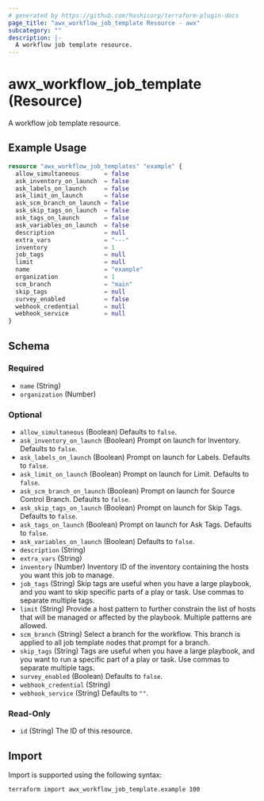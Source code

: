 ```yaml
---
# generated by https://github.com/hashicorp/terraform-plugin-docs
page_title: "awx_workflow_job_template Resource - awx"
subcategory: ""
description: |-
  A workflow job template resource.
---
```


# awx_workflow_job_template (Resource)

A workflow job template resource.

## Example Usage

```terraform
resource "awx_workflow_job_templates" "example" {
  allow_simultaneous       = false
  ask_inventory_on_launch  = false
  ask_labels_on_launch     = false
  ask_limit_on_launch      = false
  ask_scm_branch_on_launch = false
  ask_skip_tags_on_launch  = false
  ask_tags_on_launch       = false
  ask_variables_on_launch  = false
  description              = null
  extra_vars               = "---"
  inventory                = 1
  job_tags                 = null
  limit                    = null
  name                     = "example"
  organization             = 1
  scm_branch               = "main"
  skip_tags                = null
  survey_enabled           = false
  webhook_credential       = null
  webhook_service          = null
}
```

<!-- schema generated by tfplugindocs -->
## Schema

### Required

- `name` (String)
- `organization` (Number)

### Optional

- `allow_simultaneous` (Boolean) Defaults to `false`.
- `ask_inventory_on_launch` (Boolean) Prompt on launch for Inventory. Defaults to `false`.
- `ask_labels_on_launch` (Boolean) Prompt on launch for Labels. Defaults to `false`.
- `ask_limit_on_launch` (Boolean) Prompt on launch for Limit. Defaults to `false`.
- `ask_scm_branch_on_launch` (Boolean) Prompt on launch for Source Control Branch. Defaults to `false`.
- `ask_skip_tags_on_launch` (Boolean) Prompt on launch for Skip Tags. Defaults to `false`.
- `ask_tags_on_launch` (Boolean) Prompt on launch for Ask Tags. Defaults to `false`.
- `ask_variables_on_launch` (Boolean) Defaults to `false`.
- `description` (String)
- `extra_vars` (String)
- `inventory` (Number) Inventory ID of the inventory containing the hosts you want this job to manage.
- `job_tags` (String) Skip tags are useful when you have a large playbook, and you want to skip specific parts of a play or task. Use commas to separate multiple tags.
- `limit` (String) Provide a host pattern to further constrain the list of hosts that will be managed or affected by the playbook. Multiple patterns are allowed.
- `scm_branch` (String) Select a branch for the workflow. This branch is applied to all job template nodes that prompt for a branch.
- `skip_tags` (String) Tags are useful when you have a large playbook, and you want to run a specific part of a play or task. Use commas to separate multiple tags.
- `survey_enabled` (Boolean) Defaults to `false`.
- `webhook_credential` (String)
- `webhook_service` (String) Defaults to `""`.

### Read-Only

- `id` (String) The ID of this resource.

## Import

Import is supported using the following syntax:

```shell
terraform import awx_workflow_job_template.example 100
```
